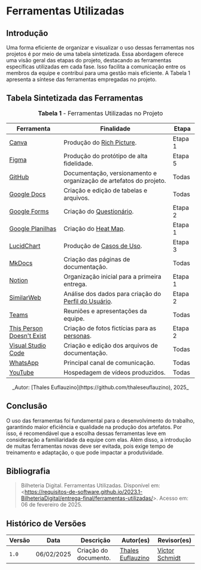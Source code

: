 # Ferramentas Utilizadas

## Introdução

Uma forma eficiente de organizar e visualizar o uso dessas ferramentas nos projetos é por meio de uma tabela sintetizada. Essa abordagem oferece uma visão geral das etapas do projeto, destacando as ferramentas específicas utilizadas em cada fase. Isso facilita a comunicação entre os membros da equipe e contribui para uma gestão mais eficiente. A Tabela 1 apresenta a síntese das ferramentas empregadas no projeto.

## Tabela Sintetizada das Ferramentas

<font size="3"><p style="text-align: center"><b>Tabela 1</b> - Ferramentas Utilizadas no Projeto</p></font>

| Ferramenta | Finalidade | Etapa |
|------------|-----------|-------|
| [Canva](https://requisitos-de-software.github.io/2024.2-TesouroDireto/Planejamento-do-projeto/ferramentas/) | Produção do [Rich Picture](../Planejamento-do-projeto/rich-picture.md). | Etapa 1 |
| [Figma](https://requisitos-de-software.github.io/2024.2-TesouroDireto/Planejamento-do-projeto/ferramentas/) | Produção do protótipo de alta fidelidade. | Etapa 5 |
| [GitHub](https://requisitos-de-software.github.io/2024.2-TesouroDireto/Planejamento-do-projeto/ferramentas/) | Documentação, versionamento e organização de artefatos do projeto. | Todas |
| [Google Docs](https://requisitos-de-software.github.io/2024.2-TesouroDireto/Planejamento-do-projeto/ferramentas/) | Criação e edição de tabelas e arquivos. | Todas |
| [Google Forms](https://requisitos-de-software.github.io/2024.2-TesouroDireto/Planejamento-do-projeto/ferramentas/) | Criação do [Questionário](../elicitacao/grupo5/definicao-perfil_de_usuario/questionario.md). | Etapa 2 |
| [Google Planilhas](https://requisitos-de-software.github.io/2024.2-TesouroDireto/Planejamento-do-projeto/ferramentas/) | Criação do [Heat Map](../Planejamento-do-projeto/heatmap.md). | Etapa 1 |
| [LucidChart](https://requisitos-de-software.github.io/2024.2-TesouroDireto/Planejamento-do-projeto/ferramentas/) | Produção de [Casos de Uso](../modelagem-pt1/casos-de-uso.md). | Etapa 3 |
| [MkDocs](https://requisitos-de-software.github.io/2024.2-TesouroDireto/Planejamento-do-projeto/ferramentas/) | Criação das páginas de documentação. | Todas |
| [Notion](https://requisitos-de-software.github.io/2024.2-TesouroDireto/Planejamento-do-projeto/ferramentas/) | Organização inicial para a primeira entrega. | Etapa 1 |
| [SimilarWeb](https://requisitos-de-software.github.io/2024.2-TesouroDireto/Planejamento-do-projeto/ferramentas/) | Análise dos dados para criação do [Perfil do Usuário](https://requisitos-de-software.github.io/2024.2-TesouroDireto/elicitacao/grupo5/perfil-usuario/). | Etapa 2 |
| [Teams](https://requisitos-de-software.github.io/2024.2-TesouroDireto/Planejamento-do-projeto/ferramentas/) | Reuniões e apresentações da equipe. | Todas |
| [This Person Doesn't Exist](https://requisitos-de-software.github.io/2024.2-TesouroDireto/Planejamento-do-projeto/ferramentas/) | Criação de fotos fictícias para as [personas](../elicitacao/grupo5/personas.md). | Etapa 2 |
| [Visual Studio Code](https://requisitos-de-software.github.io/2024.2-TesouroDireto/Planejamento-do-projeto/ferramentas/) | Criação e edição dos arquivos de documentação. | Todas |
| [WhatsApp](https://requisitos-de-software.github.io/2024.2-TesouroDireto/Planejamento-do-projeto/ferramentas/) | Principal canal de comunicação. | Todas |
| [YouTube](https://requisitos-de-software.github.io/2024.2-TesouroDireto/Planejamento-do-projeto/ferramentas/) | Hospedagem de vídeos produzidos. | Todas |

<center>
_Autor: [Thales Euflauzino](https://github.com/thaleseuflauzino), 2025_
</center>

## Conclusão

O uso das ferramentas foi fundamental para o desenvolvimento do trabalho, garantindo maior eficiência e qualidade na produção dos artefatos. Por isso, é recomendável que a escolha dessas ferramentas leve em consideração a familiaridade da equipe com elas. Além disso, a introdução de muitas ferramentas novas deve ser evitada, pois exige tempo de treinamento e adaptação, o que pode impactar a produtividade.

## Bibliografia

> Bilheteria Digital. Ferramentas Utilizadas. Disponível em: <<https://requisitos-de-software.github.io/2023.1-BilheteriaDigital/entrega-final/ferramentas-utilizadas/>>. Acesso em: 06 de fevereiro de 2025.

## Histórico de Versões

| Versão | Data       | Descrição                          | Autor(es)     |  Revisor(es)  |
| ------ | ---------- | ---------------------------------- | ------------- | ------------- |
| `1.0`  | 06/02/2025 | Criação do documento. | [Thales Euflauzino](https://github.com/thaleseuflauzino) | [Víctor Schmidt](https://github.com/moonshinerd) |
